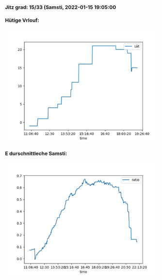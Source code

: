 ### Jitz grad: 15/33 (Samsti, 2022-01-15 19:05:00

### Hütige Vrlouf:
![Graph](Today.png)

### E durschnittleche Samsti:
![Graph](Samsti.png)